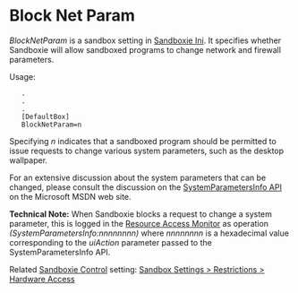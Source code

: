 # Block Net Param

_BlockNetParam_ is a sandbox setting in [Sandboxie Ini](SandboxieIni). It specifies whether Sandboxie will allow sandboxed programs to change network and firewall parameters.

Usage:

```
   .
   .
   .
   [DefaultBox]
   BlockNetParam=n
```

Specifying _n_ indicates that a sandboxed program should be permitted to issue requests to change various system parameters, such as the desktop wallpaper.

For an extensive discussion about the system parameters that can be changed, please consult the discussion on the [SystemParametersInfo API](http://msdn.microsoft.com/en-us/library/ms724947%28VS.85%29.aspx) on the Microsoft MSDN web site.

**Technical Note:** When Sandboxie blocks a request to change a system parameter, this is logged in the [Resource Access Monitor](ResourceAccessMonitor) as operation _(SystemParametersInfo:nnnnnnnn)_ where _nnnnnnnn_ is a hexadecimal value corresponding to the _uiAction_ parameter passed to the SystemParametersInfo API.

Related [Sandboxie Control](SandboxieControl) setting: [Sandbox Settings > Restrictions > Hardware Access](RestrictionsSettings#hardware)
